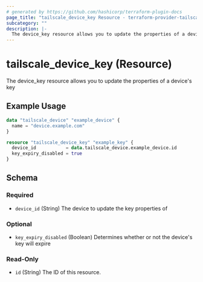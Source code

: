 ```yaml
---
# generated by https://github.com/hashicorp/terraform-plugin-docs
page_title: "tailscale_device_key Resource - terraform-provider-tailscale"
subcategory: ""
description: |-
  The device_key resource allows you to update the properties of a device's key
---
```


# tailscale_device_key (Resource)

The device_key resource allows you to update the properties of a device's key

## Example Usage

```terraform
data "tailscale_device" "example_device" {
  name = "device.example.com"
}

resource "tailscale_device_key" "example_key" {
  device_id           = data.tailscale_device.example_device.id
  key_expiry_disabled = true
}
```

<!-- schema generated by tfplugindocs -->
## Schema

### Required

- `device_id` (String) The device to update the key properties of

### Optional

- `key_expiry_disabled` (Boolean) Determines whether or not the device's key will expire

### Read-Only

- `id` (String) The ID of this resource.


